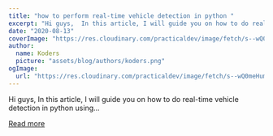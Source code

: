 ```yaml
---
title: "how to perform real-time vehicle detection in python "
excerpt: "Hi guys,  In this article, I will guide you on how to do real-time vehicle detection in python using..."
date: "2020-08-13"
coverImage: "https://res.cloudinary.com/practicaldev/image/fetch/s--wQ0meHum--/c_imagga_scale,f_auto,fl_progressive,h_420,q_auto,w_1000/https://dev-to-uploads.s3.amazonaws.com/i/cnrmbk8p32fkvej853fg.jpg"
author:
  name: Koders
  picture: "assets/blog/authors/koders.png"
ogImage:
  url: "https://res.cloudinary.com/practicaldev/image/fetch/s--wQ0meHum--/c_imagga_scale,f_auto,fl_progressive,h_420,q_auto,w_1000/https://dev-to-uploads.s3.amazonaws.com/i/cnrmbk8p32fkvej853fg.jpg"
---
```


Hi guys, In this article, I will guide you on how to do real-time vehicle detection in python using...

[Read more](https://dev.to/kalebu/how-to-perform-real-time-vehicle-detection-in-python-4i9h)
